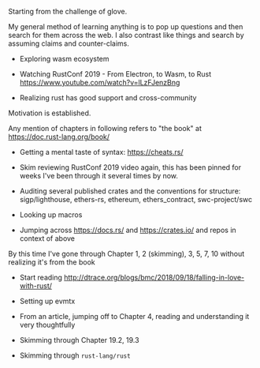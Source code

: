 Starting from the challenge of glove.

My general method of learning anything is to pop up questions and then search for them across the web. I also contrast like things and search by assuming claims and counter-claims.

- Exploring wasm ecosystem

- Watching RustConf 2019 - From Electron, to Wasm, to Rust https://www.youtube.com/watch?v=lLzFJenzBng

- Realizing rust has good support and cross-community

Motivation is established.

Any mention of chapters in following refers to "the book" at https://doc.rust-lang.org/book/

- Getting a mental taste of syntax: https://cheats.rs/

- Skim reviewing RustConf 2019 video again, this has been pinned for weeks I've been through it several times by now.

- Auditing several published crates and the conventions for structure: sigp/lighthouse, ethers-rs, ethereum, ethers_contract, swc-project/swc

- Looking up macros

- Jumping across https://docs.rs/ and https://crates.io/ and repos in context of above

By this time I've gone through Chapter 1, 2 (skimming), 3, 5, 7, 10 without realizing it's from the book

- Start reading http://dtrace.org/blogs/bmc/2018/09/18/falling-in-love-with-rust/

- Setting up evmtx

- From an article, jumping off to Chapter 4, reading and understanding it very thoughtfully

- Skimming through Chapter 19.2, 19.3

- Skimming through `rust-lang/rust`